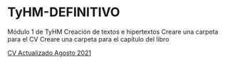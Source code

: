 # TyHM-DEFINITIVO
Módulo 1 de TyHM
Creación de textos e hipertextos
Creare una carpeta para el CV
Creare una carpeta para el capítulo del libro
<p>
   <a href="https://fedemosso.github.io/TyHM-DEFINITIVO/cv2 fede"
      >CV Actualizado Agosto 2021 </a>
